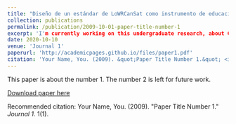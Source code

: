 ```yaml
---
title: "Diseño de un estándar de LoWRCanSat como instrumento de educación mediante competiciones universitarias"
collection: publications
permalink: /publication/2009-10-01-paper-title-number-1
excerpt: 'I'm currently working on this undergraduate research, about Cansat Design (can sized pico-satellite), which aims to become a standard in future national university competitions. It involves developing a robust prototype satellite and water rocket to launch it and recieve telemetry at a ground station, also deploying its parachute when maximum altitude is reached. Its system is based on Raspberry Pi, Arduino and Python.'
date: 2020-10-10
venue: 'Journal 1'
paperurl: 'http://academicpages.github.io/files/paper1.pdf'
citation: 'Your Name, You. (2009). &quot;Paper Title Number 1.&quot; <i>Journal 1</i>. 1(1).'
---
```

This paper is about the number 1. The number 2 is left for future work.

[Download paper here](http://academicpages.github.io/files/paper1.pdf)

Recommended citation: Your Name, You. (2009). "Paper Title Number 1." <i>Journal 1</i>. 1(1).